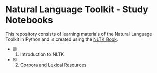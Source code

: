 # Natural Language Toolkit - Study Notebooks 

This repository consists of learning materials of the Natural Language Toolkit in Python and is created using the [NLTK Book](https://www.nltk.org/book/).

- [x] 1. Introduction to NLTK
- [x] 2. Corpora and Lexical Resources
